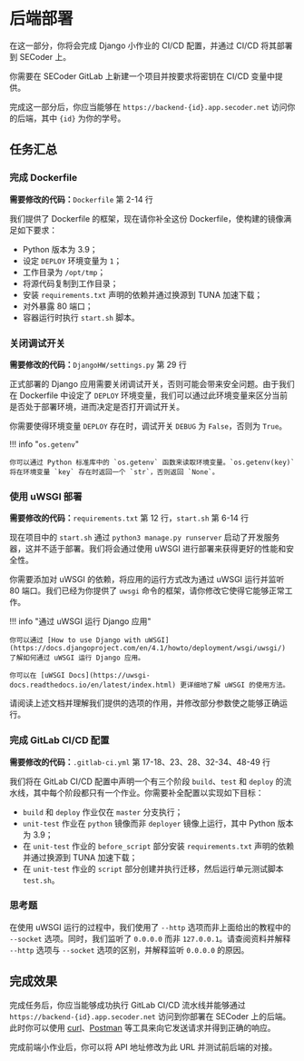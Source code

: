 # 后端部署

在这一部分，你将会完成 Django 小作业的 CI/CD 配置，并通过 CI/CD 将其部署到 SECoder 上。

你需要在 SECoder GitLab 上新建一个项目并按要求将密钥在 CI/CD 变量中提供。

完成这一部分后，你应当能够在 `https://backend-{id}.app.secoder.net` 访问你的后端，其中 `{id}` 为你的学号。

## 任务汇总

### 完成 Dockerfile

**需要修改的代码：**`Dockerfile` 第 2-14 行

我们提供了 Dockerfile 的框架，现在请你补全这份 Dockerfile，使构建的镜像满足如下要求：

- Python 版本为 3.9；
- 设定 `DEPLOY` 环境变量为 `1`；
- 工作目录为 `/opt/tmp`；
- 将源代码复制到工作目录；
- 安装 `requirements.txt` 声明的依赖并通过换源到 TUNA 加速下载；
- 对外暴露 80 端口；
- 容器运行时执行 `start.sh` 脚本。

### 关闭调试开关

**需要修改的代码：**`DjangoHW/settings.py` 第 29 行

正式部署的 Django 应用需要关闭调试开关，否则可能会带来安全问题。由于我们在 Dockerfile 中设定了 `DEPLOY` 环境变量，我们可以通过此环境变量来区分当前是否处于部署环境，进而决定是否打开调试开关。

你需要使得环境变量 `DEPLOY` 存在时，调试开关 `DEBUG` 为 `False`，否则为 `True`。

!!! info "`os.getenv`"

    你可以通过 Python 标准库中的 `os.getenv` 函数来读取环境变量。`os.getenv(key)` 将在环境变量 `key` 存在时返回一个 `str`，否则返回 `None`。

### 使用 uWSGI 部署

**需要修改的代码：**`requirements.txt` 第 12 行，`start.sh` 第 6-14 行

现在项目中的 `start.sh` 通过 `python3 manage.py runserver` 启动了开发服务器，这并不适于部署。我们将会通过使用 uWSGI 进行部署来获得更好的性能和安全性。

你需要添加对 uWSGI 的依赖，将应用的运行方式改为通过 uWSGI 运行并监听 80 端口。我们已经为你提供了 `uwsgi` 命令的框架，请你修改它使得它能够正常工作。

!!! info "通过 uWSGI 运行 Django 应用"

    你可以通过 [How to use Django with uWSGI](https://docs.djangoproject.com/en/4.1/howto/deployment/wsgi/uwsgi/) 了解如何通过 uWSGI 运行 Django 应用。

    你可以在 [uWSGI Docs](https://uwsgi-docs.readthedocs.io/en/latest/index.html) 更详细地了解 uWSGI 的使用方法。

请阅读上述文档并理解我们提供的选项的作用，并修改部分参数使之能够正确运行。

### 完成 GitLab CI/CD 配置

**需要修改的代码：**`.gitlab-ci.yml` 第 17-18、23、28、32-34、48-49 行

我们将在 GitLab CI/CD 配置中声明一个有三个阶段 `build`、`test` 和 `deploy` 的流水线，其中每个阶段都只有一个作业。你需要补全配置以实现如下目标：

- `build` 和 `deploy` 作业仅在 `master` 分支执行；
- `unit-test` 作业在 `python` 镜像而非 `deployer` 镜像上运行，其中 Python 版本为 3.9；
- 在 `unit-test` 作业的 `before_script` 部分安装 `requirements.txt` 声明的依赖并通过换源到 TUNA 加速下载；
- 在 `unit-test` 作业的 `script` 部分创建并执行迁移，然后运行单元测试脚本 `test.sh`。

### 思考题

在使用 uWSGI 运行的过程中，我们使用了 `--http` 选项而非上面给出的教程中的 `--socket` 选项。同时，我们监听了 `0.0.0.0` 而非 `127.0.0.1`。请查阅资料并解释 `--http` 选项与 `--socket` 选项的区别，并解释监听 `0.0.0.0` 的原因。

## 完成效果

完成任务后，你应当能够成功执行 GitLab CI/CD 流水线并能够通过 `https://backend-{id}.app.secoder.net` 访问到你部署在 SECoder 上的后端。此时你可以使用 [curl](https://curl.se)、[Postman](https://www.postman.com) 等工具来向它发送请求并得到正确的响应。

完成前端小作业后，你可以将 API 地址修改为此 URL 并测试前后端的对接。
